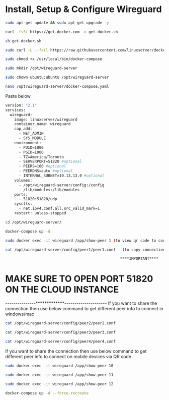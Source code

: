 # Install, Setup & Configure Wireguard

```sh
sudo apt-get update && sudo apt-get upgrade -y
```
```sh
curl -fsSL https://get.docker.com -o get-docker.sh
```
```sh
sh get-docker.sh
```
```sh
sudo curl -L --fail https://raw.githubusercontent.com/linuxserver/docker-docker-compose/v2/run.sh -o /usr/local/bin/docker-compose
```
```sh
sudo chmod +x /usr/local/bin/docker-compose
```
```sh
sudo mkdir /opt/wireguard-server
```
```sh
sudo chown ubuntu:ubuntu /opt/wireguard-server
```
```sh
nano /opt/wireguard-server/docker-compose.yaml
```
Paste below 
```sh
version: "2.1"
services:
  wireguard:
    image: linuxserver/wireguard
    container_name: wireguard
    cap_add:
      - NET_ADMIN
      - SYS_MODULE
    environment:
      - PUID=1000
      - PGID=1000
      - TZ=America/Toronto
      - SERVERPORT=51820 #optional
      - PEERS=100 #optional
      - PEERDNS=auto #optional
      - INTERNAL_SUBNET=10.13.13.0 #optional
    volumes:
      - /opt/wireguard-server/config:/config
      - /lib/modules:/lib/modules
    ports:
      - 51820:51820/udp
    sysctls:
      - net.ipv4.conf.all.src_valid_mark=1
    restart: unless-stopped
```
```sh
cd /opt/wireguard-server/
```
```sh
docker-compose up -d
```
```sh
sudo docker exec -it wireguard /app/show-peer 1 (to view qr code to connect on mobile)
```
```sh
cat /opt/wireguard-server/config/peer1/peer1.conf   (to copy connection info to connect in windows/mac)
```

                                                       ****IMPORTANT****

# MAKE SURE TO OPEN PORT 51820 ON THE CLOUD INSTANCE 

---------------*************---------------------
If you want to share the connection then use below command to get different peer info to connect in windows/mac

```sh
cat /opt/wireguard-server/config/peer2/peer2.conf
```
```sh
cat /opt/wireguard-server/config/peer3/peer3.conf
```
```sh
cat /opt/wireguard-server/config/peer4/peer4.conf
```

If you want to share the connection then use below command to get different peer info to connect on mobile devices via QR code
```sh
sudo docker exec -it wireguard /app/show-peer 10
```
```sh
sudo docker exec -it wireguard /app/show-peer 11
```
```sh
sudo docker exec -it wireguard /app/show-peer 12
```
```sh
docker-compose up -d --force-recreate
```
